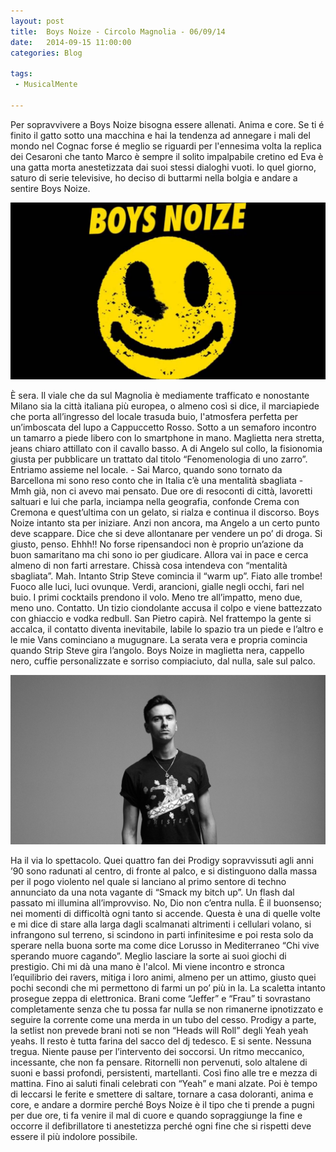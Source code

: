 ```yaml
---
layout: post
title:  Boys Noize - Circolo Magnolia - 06/09/14
date:   2014-09-15 11:00:00
categories: Blog

tags:
 - MusicalMente

---
```


Per sopravvivere a Boys Noize bisogna essere allenati. Anima e core. Se ti é finito il gatto sotto una macchina e hai la tendenza ad annegare i mali del mondo nel Cognac forse é meglio se riguardi per l'ennesima volta la replica dei Cesaroni che tanto Marco è sempre il solito impalpabile cretino ed Eva è una gatta morta anestetizzata dai suoi stessi dialoghi vuoti. Io quel giorno, saturo di serie televisive, ho deciso di buttarmi nella bolgia e andare a sentire Boys Noize.
 
![Boys Noize](/assets/boysnoize_nrfmagazine.jpg)

È sera. Il viale che da sul Magnolia è mediamente trafficato e nonostante Milano sia la città italiana più europea, o almeno così si dice, il marciapiede che porta all’ingresso del locale trasuda buio, l'atmosfera perfetta per un’imboscata del lupo a Cappuccetto Rosso. Sotto a un semaforo incontro un tamarro a piede libero con lo smartphone in mano. Maglietta nera stretta, jeans chiaro attillato con il cavallo basso. A di Angelo sul collo, la fisionomia giusta per pubblicare un trattato dal titolo “Fenomenologia di uno zarro”. Entriamo assieme nel locale. - Sai Marco, quando sono tornato da Barcellona mi sono reso conto che in Italia c’è una mentalità sbagliata - Mmh già, non ci avevo mai pensato. Due ore di resoconti di città, lavoretti saltuari e lui che parla, inciampa nella geografia, confonde Crema con Cremona e quest’ultima con un gelato, si rialza e continua il discorso. 
Boys Noize intanto sta per iniziare. Anzi non ancora, ma Angelo a un certo punto deve scappare. Dice che si deve allontanare per vendere un po’ di droga. Si giusto, penso. Ehhh!! No forse ripensandoci non è proprio un’azione da buon samaritano ma chi sono io per giudicare. Allora vai in pace e cerca almeno di non farti arrestare. Chissà cosa intendeva con “mentalità sbagliata”. Mah. Intanto Strip Steve comincia il “warm up”. Fiato alle trombe! Fuoco alle luci, luci ovunque. Verdi, arancioni, gialle negli occhi, fari nel buio. I primi cocktails prendono il volo. Meno tre all’impatto, meno due, meno uno. Contatto. Un tizio ciondolante accusa il colpo e viene battezzato con ghiaccio e vodka redbull. San Pietro capirà. Nel frattempo la gente si accalca, il contatto diventa inevitabile, labile lo spazio tra un piede e l’altro e le mie Vans cominciano a mugugnare. La serata vera e propria comincia quando Strip Steve gira l’angolo. Boys Noize in maglietta nera, cappello nero, cuffie personalizzate e sorriso compiaciuto, dal nulla, sale sul palco. 

![Boys Noize](/assets/boysnoize_tizio.jpg)

Ha il via lo spettacolo. Quei quattro fan dei Prodigy sopravvissuti agli anni ’90 sono radunati al centro, di fronte al palco, e si distinguono dalla massa per il pogo violento nel quale si lanciano al primo sentore di techno annunciato da una nota vagante di “Smack my bitch up”. Un flash dal passato mi illumina all’improvviso. No, Dio non c’entra nulla. È il buonsenso; nei momenti di difficoltà ogni tanto si accende. Questa è una di quelle volte e mi dice di stare alla larga dagli scalmanati altrimenti i cellulari volano, si infrangono sul terreno, si scindono in parti infinitesime e poi resta solo da sperare nella buona sorte ma come dice Lorusso in Mediterraneo “Chi vive sperando muore cagando”. Meglio lasciare la sorte ai suoi giochi di prestigio. Chi mi dà una mano è l'alcol. Mi viene incontro e stronca l’equilibrio dei ravers, mitiga i loro animi, almeno per un attimo, giusto quei pochi secondi che mi permettono di farmi un po’ più in la. La scaletta intanto prosegue zeppa di elettronica. Brani come “Jeffer” e “Frau” ti sovrastano completamente senza che tu possa far nulla se non rimanerne ipnotizzato e seguire la corrente come una merda in un tubo del cesso. 
Prodigy a parte, la setlist non prevede brani noti se non “Heads will Roll” degli Yeah yeah yeahs. Il resto è tutta farina del sacco del dj tedesco. E si sente. Nessuna tregua. Niente pause per l’intervento dei soccorsi. Un ritmo meccanico, incessante, che non fa pensare. Ritornelli non pervenuti, solo altalene di suoni e bassi profondi, persistenti, martellanti. 
Così fino alle tre e mezza di mattina. Fino ai saluti finali celebrati con “Yeah” e mani alzate. Poi è tempo di leccarsi le ferite e smettere di saltare, tornare a casa doloranti, anima e core, e andare a dormire perché Boys Noize è il tipo che ti prende a pugni per due ore, ti fa venire il mal di cuore e quando sopraggiunge la fine e occorre il defibrillatore ti anestetizza perché ogni fine che si rispetti deve essere il più indolore possibile.

